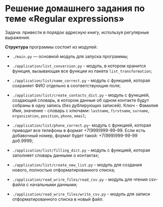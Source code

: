 # Решение домашнего задания по теме «Regular expressions»

Задача: привести в порядок адресную книгу, используя регулярные выражения.

**Структура** программы состоит из модулей:

- `./main.py` — основной модуль для запуска программы; 

- `./application/list_conversion.py` - модуль, в котором хранится функция, 
вызывающая все функции из пакета `list_transformation`; 

- `./application/list/name_correct.py` - модуль с функцией, 
которая сохраняет ФИО отдельно в соответствующие поля;

- `./application/list/create_contacts_dict.py` - модуль с функцией, 
создающей словарь, в котором данные об одном контакте будут собраны в одну запись 
(без дублирующих записей). Ключ - Фамилия Имя, значение - словарь с ключами: 
`lastname`, `firstname`, `surname`, `organization`, `position`, `phone`, `email`;

- `./application/list/phone_correct.py`- модуль с функцией, 
которая приводит все телефоны в формат +7(999)999-99-99. Если есть добавочный номер, 
формат будет такой: +7(999)999-99-99 доб.9999;

- `./application/list/filling_dict.py` - модуль с функцией, 
которая заполняет словарь данными о контактах;

- `./application/list/create_new_list.py` - модуль для создания нового, полностью отформатированного списка;

- `./application/read_wrire_files/read_csv.py` - модуль для чтения csv-файла с начальными данными;

- `./application/read_wrire_files/write_csv.py` - модуль для записи отформатированного списка в новый файл.



